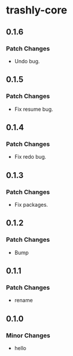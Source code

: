# trashly-core

## 0.1.6

### Patch Changes

- Undo bug.

## 0.1.5

### Patch Changes

- Fix resume bug.

## 0.1.4

### Patch Changes

- Fix redo bug.

## 0.1.3

### Patch Changes

- Fix packages.

## 0.1.2

### Patch Changes

- Bump

## 0.1.1

### Patch Changes

- rename

## 0.1.0

### Minor Changes

- hello
